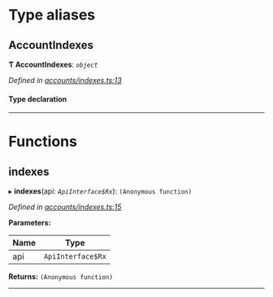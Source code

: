 

# Type aliases

<a id="accountindexes"></a>

##  AccountIndexes

**Ƭ AccountIndexes**: *`object`*

*Defined in [accounts/indexes.ts:13](https://github.com/polkadot-js/api/blob/8cded2e/packages/api-derive/src/accounts/indexes.ts#L13)*

#### Type declaration

[index: `string`]: `AccountIndex`

___

# Functions

<a id="indexes"></a>

##  indexes

▸ **indexes**(api: *`ApiInterface$Rx`*): `(Anonymous function)`

*Defined in [accounts/indexes.ts:15](https://github.com/polkadot-js/api/blob/8cded2e/packages/api-derive/src/accounts/indexes.ts#L15)*

**Parameters:**

| Name | Type |
| ------ | ------ |
| api | `ApiInterface$Rx` |

**Returns:** `(Anonymous function)`

___

